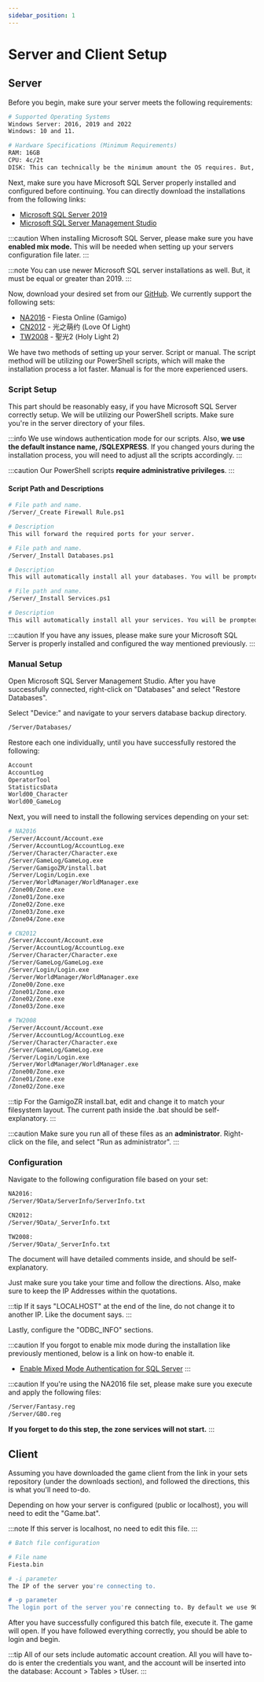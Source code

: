 ```yaml
---
sidebar_position: 1
---
```


# Server and Client Setup

## Server

Before you begin, make sure your server meets the following requirements:
```bash
# Supported Operating Systems
Windows Server: 2016, 2019 and 2022
Windows: 10 and 11.

# Hardware Specifications (Minimum Requirements)
RAM: 16GB
CPU: 4c/2t
DISK: This can technically be the minimum amount the OS requires. But, we at least recommend 128GB.
```
Next, make sure you have Microsoft SQL Server properly installed and configured before continuing. You can directly download the installations from the following links:
*	[Microsoft SQL Server 2019](https://go.microsoft.com/fwlink/p/?linkid=866658)
*	[Microsoft SQL Server Management Studio](https://aka.ms/ssmsfullsetup)

:::caution
When installing Microsoft SQL Server, please make sure you have **enabled mix mode.** This will be needed when setting up your servers configuration file later.
:::

:::note
You can use newer Microsoft SQL server installations as well. But, it must be equal or greater than 2019.
:::

Now, download your desired set from our [GitHub](https://github.com/FiestaHeroes/). We currently support the following sets:

* [NA2016](https://github.com/FiestaHeroes/NA2016/) - Fiesta Online (Gamigo)
* [CN2012](https://github.com/FiestaHeroes/CN2012/) - 光之萌约 (Love Of Light)
* [TW2008](https://github.com/FiestaHeroes/TW2008/) - 聖光2 (Holy Light 2)

We have two methods of setting up your server. Script or manual. The script method will be utilizing our PowerShell scripts, which will make the installation process a lot faster. Manual is for the more experienced users.

### Script Setup

This part should be reasonably easy, if you have Microsoft SQL Server correctly setup. We will be utilizing our PowerShell scripts. Make sure you're in the server directory of your files.

:::info
We use windows authentication mode for our scripts. Also, **we use the default instance name, /SQLEXPRESS**. If you changed yours during the installation process, you will need to adjust all the scripts accordingly.
:::

:::caution
Our PowerShell scripts **require administrative privileges**.
:::

#### Script Path and Descriptions

```bash
# File path and name.
/Server/_Create Firewall Rule.ps1

# Description
This will forward the required ports for your server.
```
```bash
# File path and name.
/Server/_Install Databases.ps1

# Description
This will automatically install all your databases. You will be prompted when finished.
```
```bash
# File path and name.
/Server/_Install Services.ps1

# Description
This will automatically install all your services. You will be prompted when each service is installed.
```
:::caution
If you have any issues, please make sure your Microsoft SQL Server is properly installed and configured the way mentioned previously.
:::

### Manual Setup

Open Microsoft SQL Server Management Studio. After you have successfully connected, right-click on "Databases" and select "Restore Databases".

Select "Device:" and navigate to your servers database backup directory.
```bash
/Server/Databases/
```

Restore each one individually, until you have successfully restored the following:
```bash
Account
AccountLog
OperatorTool
StatisticsData
World00_Character
World00_GameLog
```

Next, you will need to install the following services depending on your set:
```bash
# NA2016
/Server/Account/Account.exe
/Server/AccountLog/AccountLog.exe
/Server/Character/Character.exe
/Server/GameLog/GameLog.exe
/Server/GamigoZR/install.bat
/Server/Login/Login.exe
/Server/WorldManager/WorldManager.exe
/Zone00/Zone.exe
/Zone01/Zone.exe
/Zone02/Zone.exe
/Zone03/Zone.exe
/Zone04/Zone.exe

# CN2012
/Server/Account/Account.exe
/Server/AccountLog/AccountLog.exe
/Server/Character/Character.exe
/Server/GameLog/GameLog.exe
/Server/Login/Login.exe
/Server/WorldManager/WorldManager.exe
/Zone00/Zone.exe
/Zone01/Zone.exe
/Zone02/Zone.exe
/Zone03/Zone.exe

# TW2008
/Server/Account/Account.exe
/Server/AccountLog/AccountLog.exe
/Server/Character/Character.exe
/Server/GameLog/GameLog.exe
/Server/Login/Login.exe
/Server/WorldManager/WorldManager.exe
/Zone00/Zone.exe
/Zone01/Zone.exe
/Zone02/Zone.exe
```

:::tip
For the GamigoZR install.bat, edit and change it to match your filesystem layout. The current path inside the .bat should be self-explanatory. 
:::

:::caution
Make sure you run all of these files as an **administrator**. Right-click on the file, and select "Run as administrator".
:::

### Configuration

Navigate to the following configuration file based on your set:
```bash
NA2016:
/Server/9Data/ServerInfo/ServerInfo.txt

CN2012:
/Server/9Data/_ServerInfo.txt

TW2008:
/Server/9Data/_ServerInfo.txt
```
The document will have detailed comments inside, and should be self-explanatory.

Just make sure you take your time and follow the directions. Also, make sure to keep the IP Addresses within the quotations.

:::tip
If it says "LOCALHOST" at the end of the line, do not change it to another IP. Like the document says.
:::

Lastly, configure the "ODBC_INFO" sections.

:::caution
If you forgot to enable mix mode during the installation like previously mentioned, below is a link on how-to enable it.

- [Enable Mixed Mode Authentication for SQL Server](https://trbonet.com/kb/enable-mixed-mode-authentication-for-sql-server/)
:::

:::caution
If you're using the NA2016 file set, please make sure you execute and apply the following files:

```bash
/Server/Fantasy.reg
/Server/GBO.reg
```
**If you forget to do this step, the zone services will not start.**
:::

## Client

Assuming you have downloaded the game client from the link in your sets repository (under the downloads section), and followed the directions, this is what you'll need to-do.

Depending on how your server is configured (public or localhost), you will need to edit the "Game.bat".

:::note
If this server is localhost, no need to edit this file.
:::

```bash
# Batch file configuration

# File name
Fiesta.bin

# -i parameter
The IP of the server you're connecting to.

# -p parameter
The login port of the server you're connecting to. By default we use 9010 for all of our sets.
```

After you have successfully configured this batch file, execute it. The game will open. If you have followed everything correctly, you should be able to login and begin.

:::tip
All of our sets include automatic account creation. All you will have to-do is enter the credentials you want, and the account will be inserted into the database: Account > Tables > tUser.
:::